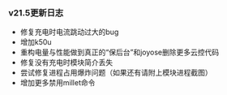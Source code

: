  ### v21.5更新日志
- 修复充电时电流跳动过大的bug
- 增加k50u
- 重构电量与性能做到真正的“保后台”和joyose删除更多云控代码
- 修复没有充电时模块简介丢失
- 尝试修复进程占用爆炸问题（如果还有请附上模块进程截图）
- 增加更多禁用millet命令

